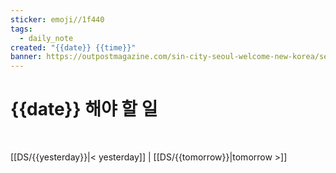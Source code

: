 ```yaml
---
sticker: emoji//1f440
tags:
  - daily_note
created: "{{date}} {{time}}"
banner: https://outpostmagazine.com/sin-city-seoul-welcome-new-korea/seoul-skyline-photo/
---
```

# {{date}} 해야 할 일

​

[[DS/{{yesterday}}|< yesterday]] | [[DS/{{tomorrow}}|tomorrow >]]